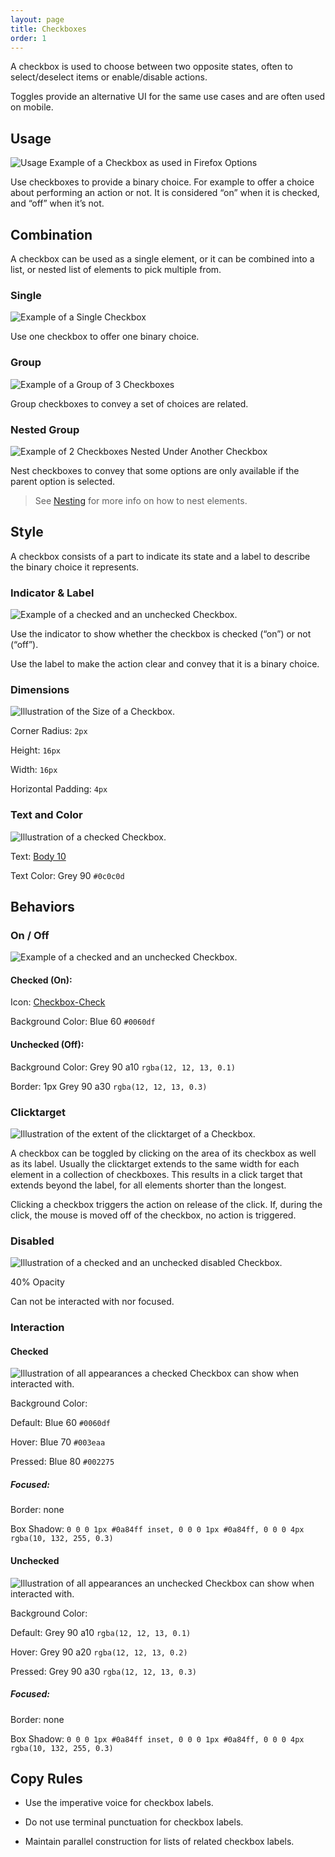 ```yaml
---
layout: page
title: Checkboxes
order: 1
---
```


A checkbox is used to choose between two opposite states, often to select/deselect items or enable/disable actions.

Toggles provide an alternative UI for the same use cases and are often used on mobile.

## Usage

![Usage Example of a Checkbox as used in Firefox Options](../images/components/checkboxes/checkbox-usage.png)

Use checkboxes to provide a binary choice. For example to offer a choice about performing an action or not. It is considered “on” when it is checked, and “off” when it’s not.

## Combination

A checkbox can be used as a single element, or it can be combined into a list, or nested list of elements to pick multiple from.

### Single

![Example of a Single Checkbox](../images/components/checkboxes/checkbox-combination-single.svg)

Use one checkbox to offer one binary choice.

### Group

![Example of a Group of 3 Checkboxes](../images/components/checkboxes/checkbox-combination-group.svg)

Group checkboxes to convey a set of choices are related.

### Nested Group

![Example of 2 Checkboxes Nested Under Another Checkbox](../images/components/checkboxes/checkbox-combination-nested.svg)

Nest checkboxes to convey that some options are only available if the parent option is selected.

> See [Nesting](../patterns/nesting.html) for more info on how to nest elements.

## Style

A checkbox consists of a part to indicate its state and a label to describe the binary choice it represents.

### Indicator & Label

![Example of a checked and an unchecked Checkbox.](../images/components/checkboxes/checkbox-states.svg)

Use the indicator to show whether the checkbox is checked (“on”) or not (“off”).

Use the label to make the action clear and convey that it is a binary choice.

### Dimensions

![Illustration of the Size of a Checkbox.](../images/components/checkboxes/checkbox-size.svg)

Corner Radius: `2px`

Height: `16px`

Width: `16px`

Horizontal Padding: `4px`

### Text and Color

![Illustration of a checked Checkbox.](../images/components/checkboxes/checkbox-checked.svg)

Text: [Body 10](../visuals/typography.html#scale)

Text Color: Grey 90 `#0c0c0d`

## Behaviors

### On / Off

![Example of a checked and an unchecked Checkbox.](../images/components/checkboxes/checkbox-states.svg)

#### Checked (On):

Icon: [Checkbox-Check](../images/components/checkboxes/checkbox-check-16.svg)

Background Color: Blue 60 `#0060df`

#### Unchecked (Off):

Background Color: Grey 90 a10 `rgba(12, 12, 13, 0.1)`

Border: 1px Grey 90 a30 `rgba(12, 12, 13, 0.3)`

### Clicktarget

![Illustration of the extent of the clicktarget of a Checkbox.](../images/components/checkboxes/checkbox-clicktarget.svg)

A checkbox can be toggled by clicking on the area of its checkbox as well as its label. Usually the clicktarget extends to the same width for each element in a collection of checkboxes. This results in a click target that extends beyond the label, for all elements shorter than the longest.

Clicking a checkbox triggers the action on release of the click. If, during the click, the mouse is moved off of the checkbox, no action is triggered.

### Disabled

![Illustration of a checked and an unchecked disabled Checkbox.](../images/components/checkboxes/checkbox-disabled.svg)

40% Opacity

Can not be interacted with nor focused.

### Interaction

#### Checked

![Illustration of all appearances a checked Checkbox can show when interacted with.](../images/components/checkboxes/checkbox-interaction-checked.png)

Background Color:

Default: Blue 60 `#0060df`

Hover: Blue 70 `#003eaa`

Pressed: Blue 80 `#002275`

##### Focused:

Border: none

Box Shadow: `0 0 0 1px #0a84ff inset, 0 0 0 1px #0a84ff, 0 0 0 4px rgba(10, 132, 255, 0.3)`

#### Unchecked

![Illustration of all appearances an unchecked Checkbox can show when interacted with.](../images/components/checkboxes/checkbox-interaction-unchecked.png)

Background Color:

Default: Grey 90 a10 `rgba(12, 12, 13, 0.1)`

Hover: Grey 90 a20 `rgba(12, 12, 13, 0.2)`

Pressed: Grey 90 a30 `rgba(12, 12, 13, 0.3)`

##### Focused:

Border: none

Box Shadow: `0 0 0 1px #0a84ff inset, 0 0 0 1px #0a84ff, 0 0 0 4px rgba(10, 132, 255, 0.3)`

## Copy Rules

* Use the imperative voice for checkbox labels.

* Do not use terminal punctuation for checkbox labels.

* Maintain parallel construction for lists of related checkbox labels.
